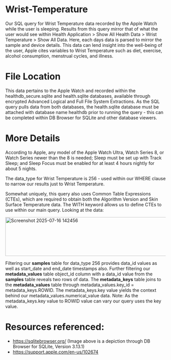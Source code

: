 # Wrist-Temperature
Our SQL query for Wrist Temperature data recorded by the Apple Watch while the user is sleeping. Results from this query mirror that of what the user would see within Health Application > Show All Health Data > Wrist Temperature > Show All Data. Here, each days data is parsed to mirror the sample and device details. This data can lend insight into the well-being of the user, Apple cites variables to Wrist Temperature such as diet, exercise, alcohol consumption, menstrual cycles, and illness.

# File Location
This data pertains to the Apple Watch and recorded within the healthdb_secure.sqlite and health.sqlite databases, available through encrypted Advanced Logical and Full File System Extractions. As the SQL query pulls data from both databases, the health.sqlite database must be attached with database name healthdb prior to running the query - this can be completed within DB Browser for SQLite and other database viewers.

# More Details
According to Apple, any model of the Apple Watch Ultra, Watch Series 8, or Watch Series newer than the 8 is needed; Sleep must be set up with Track Sleep; and Sleep Focus must be enabled for at least 4 hours nightly for about 5 nights. 

The data_type for Wrist Temperature is 256 - used within our WHERE clause to narrow our results just to Wrist Temperature.

Somewhat uniquely, this query also uses Common Table Expressions (CTEs), which are required to obtain both the Algorithm Version and Skin Surface Temperature data. The WITH keyword allows us to define CTEs to use within our main query. Looking at the data: 

<img width="1180" height="122" alt="Screenshot 2025-07-16 142456" src="https://github.com/user-attachments/assets/6f6c8931-2f26-4d87-aa53-919944f965cf" />
 
Filtering our **samples** table for data_type 256 provides data_id values as well as start_date and end_date timestamps also. Further filtering our **metadata_values** table object_id column with a data_id value from the **samples** table reveals two rows of data. The **metadata_keys** table joins to the **metadata_values** table through metadata_values.key_id = metadata_keys.ROWID. The metadata_keys.key value yields the context behind our metadata_values.numerical_value data. Note: As the metadata_keys.key value to ROWID value can vary our query uses the key value.

# Resources referenced:
-  https://sqlitebrowser.org/ (Image above is a depiction through DB Browser for SQLite, Version 3.13.1)
-  https://support.apple.com/en-us/102674
